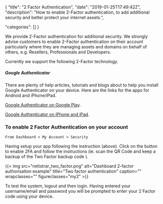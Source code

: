 {
"title": "2 Factor Authentication",
"date": "2019-01-25T17:49:42Z",
"description": "How to enable 2-Factor authentication, to add additional security and better protect your internet assets.",

"categories": []
}

    
We provide 2-Factor authentication for additional security.  We strongly advise customers to enable 2-Factor authentication on their account particularly where they are managing assets and domains on behalf of others, e.g. Resellers, Professionals and Developers.

Currently we support the following 2-Factor technology.

##### Google Authenticator

There are plenty of help articles, tutorials and blogs about to help you install Google Authenticator on your device.  Here are the links for the apps for Android and iPhone/iPad.

[Google Authenticator on Google Play](https://play.google.com/store/apps/details?id=com.google.android.apps.authenticator2&hl=en_GB).

[Google Authenticator on iPhone and iPad](https://itunes.apple.com/gb/app/google-authenticator/id388497605?mt=8).


### To enable 2 Factor Authentication on your account

    From Dashboard > My Account > Security
    
Having setup your app following the instruction (above).  Click on the button to enable 2FA and follow the instructions (ie. scan the QR Code and keep a backup of the Two Factor backup code ). 


{{< img src="netistrar_two_factor.png" alt="Dashboard 2-factor authorisation example" title="Two factor authentication" caption="" wrapclasses="" figureclasses="my2" >}}

To test the system, logout and then login.  Having entered your username/email and password you will be prompted to enter your 2 Factor code using your device.
